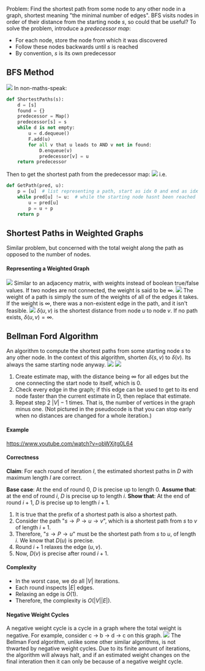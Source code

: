 Problem: Find the shortest path from some node to any other node in a graph, shortest meaning "the minimal number of edges".
BFS visits nodes in order of their distance from the starting node $s$, so could that be useful?
To solve the problem, introduce a *predecessor map*:
- For each node, store the node from which it was discovered
- Follow these nodes backwards until $s$ is reached
- By convention, $s$ is its own predecessor
## BFS Method
![](Pasted%20image%2020230208123910.png)
In non-maths-speak:
```python
def ShortestPaths(s):
	d = [s]
	found = {}
	predecessor = Map()
	predecessor[s] = s
	while d is not empty:
		u = d.dequeue()
		F.add(u)
		for all v that u leads to AND v not in found:
			D.enqueue(v)
			predecessor[v] = u
	return predecessor
```
Then to get the shortest path from the predecessor map:
![](Pasted%20image%2020230208124617.png)
i.e.
```python
def GetPath(pred, u):
	p = [u]  # list representing a path, start as idx 0 and end as idx n
	while pred[u] != u:  # while the starting node hasnt been reached
		u = pred[u]
		p = u + p
	return p
```

## Shortest Paths in Weighted Graphs
Similar problem, but concerned with the total weight along the path as opposed to the number of nodes.

#### Representing a Weighted Graph
![](Pasted%20image%2020230208125159.png)
Similar to an adjacency matrix, with weights instead of boolean true/false values. If two nodes are not connected, the weight is said to be $\infty$.
![](Pasted%20image%2020230208125344.png)
The weight of a path is simply the sum of the weights of all of the edges it takes.
If the weight is $\infty$, there was a non-existent edge in the path, and it isn't feasible.
![](Pasted%20image%2020230208125500.png)
$\delta(u,v)$ is the shortest distance from node $u$ to node $v$. If no path exists, $\delta(u, v) = \infty$.

## Bellman Ford Algorithm
An algorithm to compute the shortest paths from some starting node $s$ to any other node.
In the context of this algorithm, shorten $\delta(s, v)$ to $\delta(v)$. Its always the same starting node anyway.
![](Pasted%20image%2020230208130140.png)
![](Pasted%20image%2020230208130048.png)
1. Create estimate map, with the distance being $\infty$ for all edges but the one connecting the start node to itself, which is 0.
2. Check every edge in the graph; if this edge can be used to get to its end node faster than the current estimate in D, then replace that estimate.
3. Repeat step 2 $|V| - 1$ times. That is, the number of vertices in the graph minus one. (Not pictured in the pseudocode is that you can stop early when no distances are changed for a whole iteration.)
#### Example
https://www.youtube.com/watch?v=obWXjtg0L64

#### Correctness
**Claim**: For each round of iteration $I$, the estimated shortest paths in $D$ with maximum length $I$ are correct.

**Base case**: At the end of round 0, $D$ is precise up to length 0.
**Assume that**: at the end of round $i$, $D$ is precise up to length $i$.
**Show that**: At the end of round $i + 1$, $D$ is precise up to length $i + 1$.

1. It is true that the prefix of a shortest path is also a shortest path.
2. Consider the path "$s \rightarrow P \rightarrow u \rightarrow v$", which is a shortest path from $s$ to $v$ of length $i + 1$.
3. Therefore, "$s \rightarrow P \rightarrow u$" must be the shortest path from $s$ to $u$, of length $i$. We know that $D(u)$ is precise.
4. Round $i + 1$ relaxes the edge $(u, v)$.
5. Now, $D(v)$ is precise after round $i + 1$.

#### Complexity
- In the worst case, we do all $|V|$ iterations.
- Each round inspects $|E|$ edges.
- Relaxing an edge is $O(1)$.
- Therefore, the complexity is $O(|V||E|)$.

#### Negative Weight Cycles
A negative weight cycle is a cycle in a graph where the total weight is negative. For example,  consider c -> b -> d -> c on this graph. 
![](Pasted%20image%2020230208141028.png)
The Bellman Ford algorithm, unlike some other similar algorithms, is not thwarted by negative weight cycles. Due to its finite amount of iterations, the algorithm will always halt, and if an estimated weight changes on the final interation then it can only be because of a negative weight cycle.